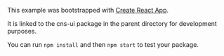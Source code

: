 This example was bootstrapped with [Create React App](https://github.com/facebook/create-react-app).

It is linked to the cns-ui package in the parent directory for development purposes.

You can run `npm install` and then `npm start` to test your package.
